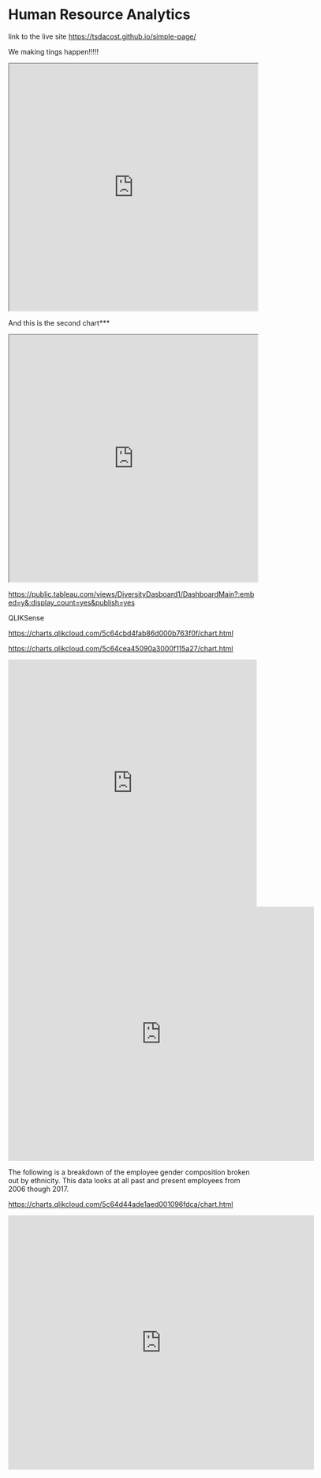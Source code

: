 # Human Resource Analytics

link to the live site https://tsdacost.github.io/simple-page/

We making tings happen!!!!!

<iframe src="https://public.tableau.com/views/DiversityDasboard/Dashboard2?:showVizHome=no&:embed=true" width="100%" height="500"></iframe>

And this is the second chart***

<iframe src="https://public.tableau.com/views/DiversityDasboard1/PerformacebyGender?:showVizHome=no&:embed=true" width="100%" height="500"></iframe>

https://public.tableau.com/views/DiversityDasboard1/DashboardMain?:embed=y&:display_count=yes&publish=yes

<stong>QLIKSense</b>

https://charts.qlikcloud.com/5c64cbd4fab86d000b763f0f/chart.html

https://charts.qlikcloud.com/5c64cea45090a3000f115a27/chart.html

<iframe width="100%" height="500" src="https://charts.qlikcloud.com/5c64cbd4fab86d000b763f0f/chart.html" frameborder="0"></iframe>

<iframe width="620" height="515" src="https://charts.qlikcloud.com/5c64cea45090a3000f115a27/chart.html" frameborder="0"></iframe>




The following is a breakdown of the employee gender composition broken out by ethnicity. This data looks at all past and present employees from 2006 though 2017.

https://charts.qlikcloud.com/5c64d44ade1aed001096fdca/chart.html
			
<iframe width="620" height="515" src="https://charts.qlikcloud.com/5c64d44ade1aed001096fdca/chart.html" frameborder="0"></iframe>

			
